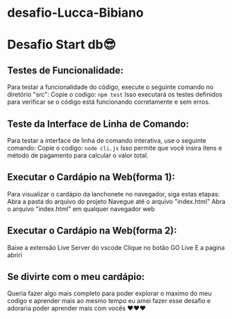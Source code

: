 # desafio-Lucca-Bibiano
# Desafio Start db😎

## Testes de Funcionalidade:

Para testar a funcionalidade do código, execute o seguinte comando no diretório "src":
Copie o codigo: ```npm test```
Isso executará os testes definidos para verificar se o código está funcionando corretamente e sem erros.

## Teste da Interface de Linha de Comando:

Para testar a interface de linha de comando interativa, use o seguinte comando:
Copie o codigo: ```node cli.js```
Isso permite que você insira itens e método de pagamento para calcular o valor total.

## Executar o Cardápio na Web(forma 1):

Para visualizar o cardápio da lanchonete no navegador, siga estas etapas:
Abra a pasta do arquivo do projeto
Navegue até o arquivo "index.html"
Abra o arquivo "index.html" em qualquer navegador web

## Executar o Cardápio na Web(forma 2):

Baixe a extensão Live Server do vscode 
Clique no botão GO Live 
E a pagina abriri

## Se divirte com o meu cardápio:

Queria fazer algo mais completo para poder explorar o maximo do meu codigo e aprender mais ao mesmo tempo
eu amei fazer esse desafio e adoraria poder aprender mais com vocês ❤️❤️❤️
